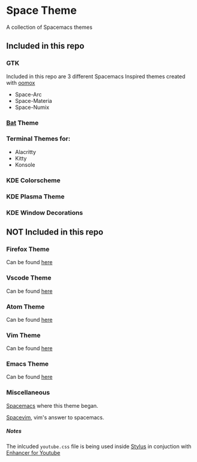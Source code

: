 # Space Theme

A collection of Spacemacs themes

## Included in this repo

### GTK

Included in this repo are 3 different Spacemacs Inspired themes created with [oomox](https://github.com/themix-project/oomox)

* Space-Arc
* Space-Materia
* Space-Numix

### [Bat](https://github.com/sharkdp/bat) Theme

### Terminal Themes for:

* Alacritty
* Kitty
* Konsole

### KDE Colorscheme

### KDE Plasma Theme

### KDE Window Decorations

## **NOT** Included in this repo

### Firefox Theme

Can be found [here](https://addons.mozilla.org/en-US/firefox/addon/spacemacs-theme/)

### Vscode Theme

Can be found [here](https://github.com/cometeer/spacemacs-vscode)

### Atom Theme

Can be found [here](https://atom.io/themes/spacemacsdark-syntax)

### Vim Theme

Can be found [here](https://github.com/liuchengxu/space-vim-theme.git)

### Emacs Theme

Can be found [here](https://github.com/nashamri/spacemacs-theme)


### Miscellaneous

[Spacemacs](https://github.com/syl20bnr/spacemacs) where this theme began.

[Spacevim](https://github.com/SpaceVim/SpaceVim), vim's answer to spacemacs.

##### Notes

The inlcuded `youtube.css` file is being used inside [Stylus](https://addons.mozilla.org/en-US/android/addon/styl-us/) in conjuction with [Enhancer for Youtube](https://addons.mozilla.org/en-US/firefox/addon/enhancer-for-youtube/)

